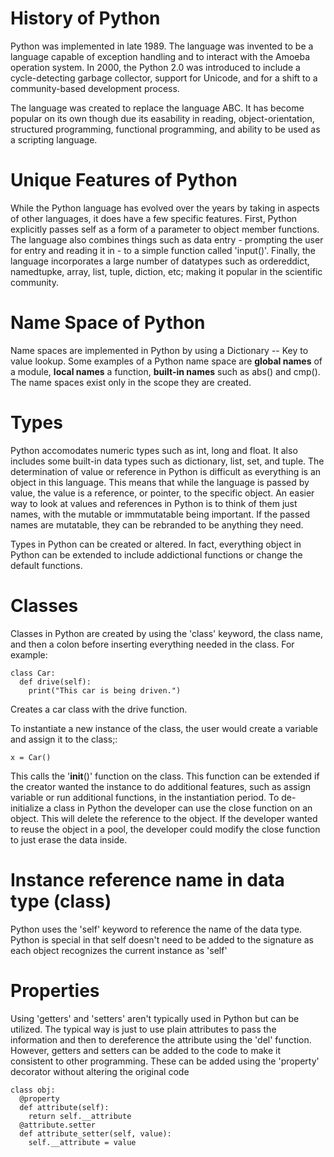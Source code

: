 # History of Python
Python was implemented in late 1989. The language was invented to be a language capable of exception handling and to interact with the Amoeba operation system. In 2000, the Python 2.0 was introduced to include a cycle-detecting garbage collector, support for Unicode, and for a shift to a community-based development process.

The language was created to replace the language ABC. It has become popular on its own though due its easability in reading, object-orientation, structured programming, functional programming, and ability to be used as a scripting language.

# Unique Features of Python
While the Python language has evolved over the years by taking in aspects of other languages, it does have a few specific features. First, Python explicitly passes self as a form of a parameter to object member functions. The language also combines things such as data entry - prompting the user for entry and reading it in - to a simple function called 'input()'. Finally, the language incorporates a large number of datatypes such as ordereddict, namedtupke, array, list, tuple, diction, etc; making it popular in the scientific community. 

# Name Space of Python
Name spaces are implemented in Python by using a Dictionary -- Key to value lookup. Some examples of a Python name space are **global names** of a module, **local names** a function, **built-in names** such as abs() and cmp(). The name spaces exist only in the scope they are created.

# Types
Python accomodates numeric types such as int, long and float. It also includes some built-in data types such as dictionary, list, set, and tuple. The determination of value or reference in Python is difficult as everything is an object in this language. This means that while the language is passed by value, the value is a reference, or pointer, to the specific object. An easier way to look at values and references in Python is to think of them just names, with the mutable or immmutatable being important. If the passed names are mutatable, they can be rebranded to be anything they need. 

Types in Python can be created or altered. In fact, everything object in Python can be extended to include addictional functions or change the default functions. 

# Classes
Classes in Python are created by using the 'class' keyword, the class name, and then a colon before inserting everything needed in the class.
For example:
```
class Car:
  def drive(self):
    print("This car is being driven.")
```
Creates a car class with the drive function.

To instantiate a new instance of the class, the user would create a variable and assign it to the class;:
```
x = Car()
```
This calls the '__init__()' function on the class. This function can be extended if the creator wanted the instance to do additional features, such as assign variable or run additional functions, in the instantiation period.
To de-initialize a class in Python the developer can use the close function on an object. This will delete the reference to the object. If the developer wanted to reuse the object in a pool, the developer could modify the close function to just erase the data inside. 

# Instance reference name in data type (class)
Python uses the 'self' keyword to reference the name of the data type. Python is special in that self doesn't need to be added to the signature as each object recognizes the current instance as 'self'

# Properties
Using 'getters' and 'setters' aren't typically used in Python but can be utilized. The typical way is just to use plain attributes to pass the information and then to dereference the attribute using the 'del' function.
However, getters and setters can be added to the code to make it consistent to other programming. These can be added using the 'property' decorator without altering the original code
```
class obj:
  @property
  def attribute(self):
    return self.__attribute
  @attribute.setter
  def attribute_setter(self, value):
    self.__attribute = value
 ```
